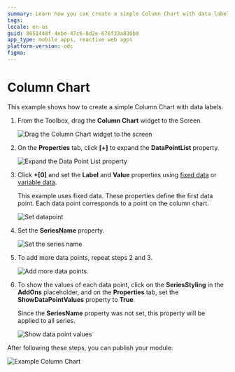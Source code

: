 ```yaml
---
summary: Learn how you can create a simple Column Chart with data labels.
tags: 
locale: en-us
guid: 8651448f-4ebe-47c6-8d2e-676f33a830b0
app_type: mobile apps, reactive web apps
platform-version: odc
figma:
---
```


# Column Chart

This example shows how to create a simple Column Chart with data labels.

1. From the Toolbox, drag the **Column Chart** widget to the Screen.

    ![Drag the Column Chart widget to the screen ](images/chartcolumn-drag-ss.png)

1. On the **Properties** tab, click **[+]** to expand the **DataPointList** property.

    ![Expand the Data Point List property](images/chartcolumn-expand-ss.png)

1. Click **+[0]** and set the **Label** and **Value** properties using [fixed data](data.md#populate-your-chart-with-fixed-data) or [variable data](data.md#populate-your-chart-with-variable-data).

    This example uses fixed data. These properties define the first data point. Each data point corresponds to a point on the column chart. 

    ![Set datapoint](images/chartcolumn-datapointlist-ss.png)

1. Set the **SeriesName** property.

    ![Set the series name](images/chart-seriesname-ss.png)

1. To add more data points, repeat steps 2 and 3.

    ![Add more data points](images/chartcolumn-extradatapoints-ss.png)

1. To show the values of each data point, click on the **SeriesStyling** in the **AddOns** placeholder, and on the **Properties** tab, set the **ShowDataPointValues** property to **True**.

    Since the **SeriesName** property was not set, this property will be applied to all series.

    ![Show data point values](images/chartcolumn-showdatapoint-ss.png)

After following these steps, you can publish your module:

![Example Column Chart](images/chartcolumn-result.png)
